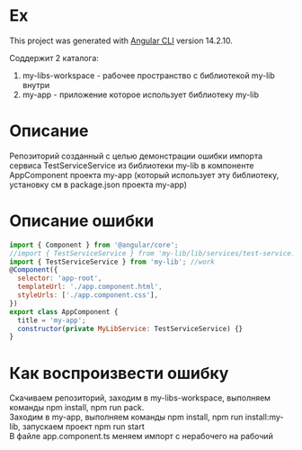 # Ex

This project was generated with [Angular CLI](https://github.com/angular/angular-cli) version 14.2.10.

Соддержит 2 каталога:

1. my-libs-workspace - рабочее пространство с библиотекой my-lib внутри
2. my-app - приложение которое использует библиотеку my-lib

# Описание 

Репозиторий созданный с целью демонстрации ошибки импорта сервиса TestServiceService из библиотеки my-lib в компоненте AppComponent проекта my-app (который использует эту библиотеку, установку см в package.json проекта my-app)

# Описание ошибки

```js
import { Component } from '@angular/core';
//import { TestServiceService } from 'my-lib/lib/services/test-service.service';//dont work
import { TestServiceService } from 'my-lib'; //work
@Component({
  selector: 'app-root',
  templateUrl: './app.component.html',
  styleUrls: ['./app.component.css'],
})
export class AppComponent {
  title = 'my-app';
  constructor(private MyLibService: TestServiceService) {}
}

```

# Как воспроизвести ошибку

Скачиваем репозиторий, заходим в my-libs-workspace, выполняем команды npm install, npm run pack. <br>
Заходим в my-app, выполняем команды npm install, npm run install:my-lib, запускаем проект npm run start<br>
В файле app.component.ts меняем импорт с нерабочего на рабочий

